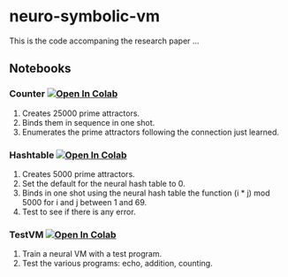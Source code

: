 # neuro-symbolic-vm

This is the code accompaning the research paper ...

## Notebooks

### Counter <a href="https://colab.research.google.com/github/robertlizee/neuro-symbolic-vm/blob/main/colab-notebooks/Counter.ipynb"><img src="https://colab.research.google.com/assets/colab-badge.svg" alt="Open In Colab"/></a>

1. Creates 25000 prime attractors. 
2. Binds them in sequence in one shot.
3. Enumerates the prime attractors following the connection just learned.

### Hashtable <a href="https://colab.research.google.com/github/robertlizee/neuro-symbolic-vm/blob/main/colab-notebooks/Hashtable.ipynb"><img src="https://colab.research.google.com/assets/colab-badge.svg" alt="Open In Colab"/></a>

1. Creates 5000 prime attractors.
2. Set the default for the neural hash table to 0.
3. Binds in one shot using the neural hash table the function (i * j) mod 5000 for i and j between 1 and 69.
4. Test to see if there is any error.

### TestVM <a href="https://colab.research.google.com/github/robertlizee/neuro-symbolic-vm/blob/main/colab-notebooks/TestVM.ipynb"><img src="https://colab.research.google.com/assets/colab-badge.svg" alt="Open In Colab"/></a>

1. Train a neural VM with a test program.
2. Test the various programs: echo, addition, counting.
